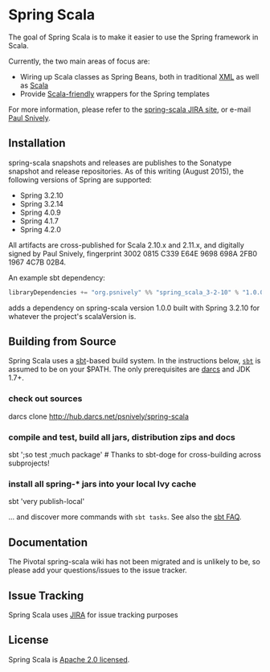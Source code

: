 # Spring Scala

The goal of Spring Scala is to make it easier to use the Spring framework in Scala.

Currently, the two main areas of focus are:

* Wiring up Scala classes as Spring Beans, both in traditional [XML](https://github.com/SpringSource/spring-scala/wiki/Defining-Scala-Beans-in-Spring-XML) as well as [Scala](https://github.com/SpringSource/spring-scala/wiki/Functional-Bean-Configuration)
* Provide [Scala-friendly](https://github.com/SpringSource/spring-scala/wiki/Using-Spring-Templates-in-Scala) wrappers for the Spring templates

For more information, please refer to the [spring-scala JIRA site](https://jira.springsource.org/browse/SCALA), or e-mail [Paul Snively](mailto:psnively@mac.com).

## Installation

spring-scala snapshots and releases are publishes to the Sonatype snapshot and release repositories. As of this writing (August 2015), the following versions of Spring are supported:

* Spring 3.2.10
* Spring 3.2.14
* Spring 4.0.9
* Spring 4.1.7
* Spring 4.2.0

All artifacts are cross-published for Scala 2.10.x and 2.11.x, and digitally signed by Paul Snively, fingerprint 3002 0815 C339 E64E 9698  698A 2FB0 1967 4C7B 02B4.

An example sbt dependency:

```scala
libraryDependencies += "org.psnively" %% "spring_scala_3-2-10" % "1.0.0"
```

adds a dependency on spring-scala version 1.0.0 built with Spring 3.2.10 for whatever the project's scalaVersion is.

## Building from Source

Spring Scala uses a [sbt](http://www.scala-sbt.org)-based build system.
In the instructions below, [`sbt`](http://vimeo.com/34436402) is assumed to be on your $PATH.
The only prerequisites are [darcs](http://darcs.net) and JDK 1.7+.

### check out sources
darcs clone http://hub.darcs.net/psnively/spring-scala

### compile and test, build all jars, distribution zips and docs
sbt ';so test ;much package'           # Thanks to sbt-doge for cross-building across subprojects!

### install all spring-\* jars into your local Ivy cache
sbt 'very publish-local'

... and discover more commands with `sbt tasks`. See also the [sbt FAQ](http://www.scala-sbt.org/0.13.0/docs/faq.html).

## Documentation

The Pivotal spring-scala wiki has not been migrated and is unlikely to be, so please add your questions/issues to the issue tracker.

## Issue Tracking

Spring Scala uses [JIRA](https://jira.springsource.org/browse/SCALA) for issue tracking purposes

## License

Spring Scala is [Apache 2.0 licensed](http://www.apache.org/licenses/LICENSE-2.0.html).
